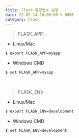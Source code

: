 ```yaml
---
title: Flask 환경변수 설정
date: 22-02-14 10:00:00 + 0900
category: Flask
---
```


> FLASK_APP

- Linux/Mac

```bash
$ export FLASK_APP=myapp
```
- Windows CMD

```bash
$ set FLASK_APP=myapp
```

<br>

> FLASK_ENV

- Linux/Mac

```bash
$ export FLASK_ENV=development
```

- Windows CMD

```bash
$ set FLASK_ENV=development
```